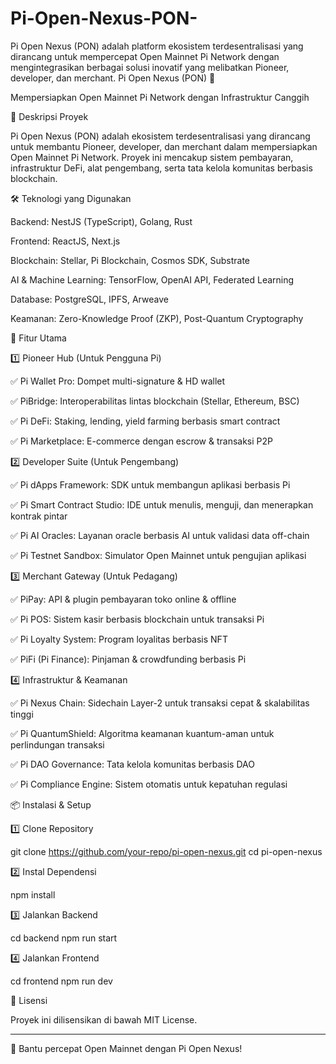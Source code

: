 # Pi-Open-Nexus-PON-
Pi Open Nexus (PON) adalah platform ekosistem terdesentralisasi yang dirancang untuk mempercepat Open Mainnet Pi Network dengan mengintegrasikan berbagai solusi inovatif yang melibatkan Pioneer, developer, dan merchant.
Pi Open Nexus (PON) 🚀

Mempersiapkan Open Mainnet Pi Network dengan Infrastruktur Canggih

 

🔹 Deskripsi Proyek

Pi Open Nexus (PON) adalah ekosistem terdesentralisasi yang dirancang untuk membantu Pioneer, developer, dan merchant dalam mempersiapkan Open Mainnet Pi Network. Proyek ini mencakup sistem pembayaran, infrastruktur DeFi, alat pengembang, serta tata kelola komunitas berbasis blockchain.

🛠️ Teknologi yang Digunakan

Backend: NestJS (TypeScript), Golang, Rust

Frontend: ReactJS, Next.js

Blockchain: Stellar, Pi Blockchain, Cosmos SDK, Substrate

AI & Machine Learning: TensorFlow, OpenAI API, Federated Learning

Database: PostgreSQL, IPFS, Arweave

Keamanan: Zero-Knowledge Proof (ZKP), Post-Quantum Cryptography


🌟 Fitur Utama

1️⃣ Pioneer Hub (Untuk Pengguna Pi)

✅ Pi Wallet Pro: Dompet multi-signature & HD wallet

✅ PiBridge: Interoperabilitas lintas blockchain (Stellar, Ethereum, BSC)

✅ Pi DeFi: Staking, lending, yield farming berbasis smart contract

✅ Pi Marketplace: E-commerce dengan escrow & transaksi P2P


2️⃣ Developer Suite (Untuk Pengembang)

✅ Pi dApps Framework: SDK untuk membangun aplikasi berbasis Pi

✅ Pi Smart Contract Studio: IDE untuk menulis, menguji, dan menerapkan kontrak pintar

✅ Pi AI Oracles: Layanan oracle berbasis AI untuk validasi data off-chain

✅ Pi Testnet Sandbox: Simulator Open Mainnet untuk pengujian aplikasi


3️⃣ Merchant Gateway (Untuk Pedagang)

✅ PiPay: API & plugin pembayaran toko online & offline

✅ Pi POS: Sistem kasir berbasis blockchain untuk transaksi Pi

✅ Pi Loyalty System: Program loyalitas berbasis NFT

✅ PiFi (Pi Finance): Pinjaman & crowdfunding berbasis Pi


4️⃣ Infrastruktur & Keamanan

✅ Pi Nexus Chain: Sidechain Layer-2 untuk transaksi cepat & skalabilitas tinggi

✅ Pi QuantumShield: Algoritma keamanan kuantum-aman untuk perlindungan transaksi

✅ Pi DAO Governance: Tata kelola komunitas berbasis DAO

✅ Pi Compliance Engine: Sistem otomatis untuk kepatuhan regulasi


📦 Instalasi & Setup

1️⃣ Clone Repository

git clone https://github.com/your-repo/pi-open-nexus.git
cd pi-open-nexus

2️⃣ Instal Dependensi

npm install

3️⃣ Jalankan Backend

cd backend
npm run start

4️⃣ Jalankan Frontend

cd frontend
npm run dev

📜 Lisensi

Proyek ini dilisensikan di bawah MIT License.


---

🚀 Bantu percepat Open Mainnet dengan Pi Open Nexus!
